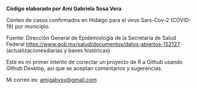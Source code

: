**Código elaborado por Ami Gabriela Sosa Vera**

Conteo de casos confirmados en Hidalgo para el virus Sars-Cov-2 (COVID-19) por municipio. 

Fuente: Dirección General de Epidemiología de la Secretaría de Salud Federal https://www.gob.mx/salud/documentos/datos-abiertos-152127 (actualizacionesdiarias y bases históricas)

Este es mi primer intento de conectar un proyecto de R a Github usando Github Desktop, asi que se aceptan comentarios y sugerencias.

Mi correo es: amigabysv@gmail.com
